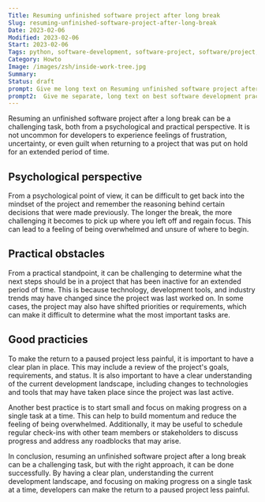 ```yaml
---
Title: Resuming unfinished software project after long break
Slug: resuming-unfinished-software-project-after-long-break
Date: 2023-02-06
Modified: 2023-02-06
Start: 2023-02-06
Tags: python, software-development, software-project, software/project, best-practices, testing, psychology
Category: Howto
Image: /images/zsh/inside-work-tree.jpg
Summary: 
Status: draft
prompt: Give me long text on Resuming unfinished software project after long break. In software development what are the psychological barriers of getting back to the unfinished project after long time? What are typical practical problems that raise questions like what to do next? How to continue? Give me some practical hints on best practices on how to make return to paused project less painful.
prompt2:  Give me separate, long text on best software development practicies that helps to comeback original developer to the project or jump in new developer to the legacy code base that is unfinished. Give practical solutions that should be implemented in the software engineering practice.
---
```

Resuming an unfinished software project after a long break can be a challenging task, both from a psychological and practical perspective. It is not uncommon for developers to experience feelings of frustration, uncertainty, or even guilt when returning to a project that was put on hold for an extended period of time.

## Psychological perspective
From a psychological point of view, it can be difficult to get back into the mindset of the project and remember the reasoning behind certain decisions that were made previously. The longer the break, the more challenging it becomes to pick up where you left off and regain focus. This can lead to a feeling of being overwhelmed and unsure of where to begin.

## Practical obstacles
From a practical standpoint, it can be challenging to determine what the next steps should be in a project that has been inactive for an extended period of time. This is because technology, development tools, and industry trends may have changed since the project was last worked on. In some cases, the project may also have shifted priorities or requirements, which can make it difficult to determine what the most important tasks are.

## Good practicies
To make the return to a paused project less painful, it is important to have a clear plan in place. This may include a review of the project's goals, requirements, and status. It is also important to have a clear understanding of the current development landscape, including changes to technologies and tools that may have taken place since the project was last active.

Another best practice is to start small and focus on making progress on a single task at a time. This can help to build momentum and reduce the feeling of being overwhelmed. Additionally, it may be useful to schedule regular check-ins with other team members or stakeholders to discuss progress and address any roadblocks that may arise.

In conclusion, resuming an unfinished software project after a long break can be a challenging task, but with the right approach, it can be done successfully. By having a clear plan, understanding the current development landscape, and focusing on making progress on a single task at a time, developers can make the return to a paused project less painful.





